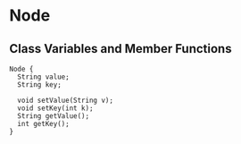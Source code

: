 # Node
## Class Variables and Member Functions
```
Node {
  String value;
  String key;

  void setValue(String v);
  void setKey(int k);
  String getValue();
  int getKey();
}
```